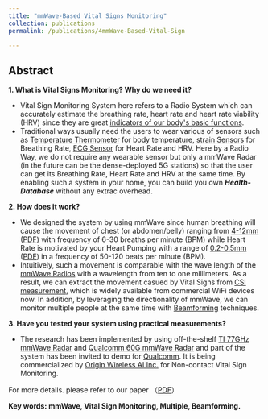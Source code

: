 ```yaml
---
title: "mmWave-Based Vital Signs Monitoring"
collection: publications
permalink: /publications/4mmWave-Based-Vital-Sign

---
```


## Abstract
<b> 1. What is Vital Signs Monitoring? Why do we need it?</b> <br>
  * Vital Sign Monitoring System here refers to a Radio System which can accurately estimate the breathing rate, heart rate and heart rate viability (HRV) since they are great [indicators of our body's basic functions](https://www.hopkinsmedicine.org/health/conditions-and-diseases/vital-signs-body-temperature-pulse-rate-respiration-rate-blood-pressure). <br>
  * Traditional ways usually need the users to wear various of sensors such as [Temperature Thermometer](https://en.wikipedia.org/wiki/Medical_thermometer) for body temperature, [strain Sensors](https://www.nature.com/articles/s41746-019-0083-3) for Breathing Rate, [ECG Sensor](https://en.wikipedia.org/wiki/Electrocardiography) for Heart Rate and HRV. Here by a Radio Way, we do not require any wearable sensor but only a mmWave Radar (in the future can be the dense-deployed 5G stations) so that the user can get its Breathing Rate, Heart Rate and HRV at the same time. By enabling such a system in your home, you can build you own ***Health-Database*** without any extrac overhead.

<b> 2. How does it work?  </b> <br>
  * We designed the system by using mmWave since human breathing will cause the movement of chest (or abdomen/belly) ranging from [4-12mm](https://www.ncbi.nlm.nih.gov/pmc/articles/PMC4035586/) ([PDF](https://xiaolu1263.github.io/files/2014-ChestMovment.pdf)) with frequency of 6-30 breaths per minute (BPM) while Heart Rate is motivated by your Heart Pumping with a range of [0.2-0.5mm](https://www.ncbi.nlm.nih.gov/pmc/articles/PMC4035586/) ([PDF](https://xiaolu1263.github.io/files/2014-ChestMovment.pdf)) in a frequency of 50-120 beats per minute (BPM). <br>
  *  Intuitively, such a movement is comparable with the wave length of the [mmWave Radios](https://en.wikipedia.org/wiki/Extremely_high_frequency) with a wavelength from ten to one millimeters. As a result, we can extract the movement casued by Vital Signs from [CSI measurement](https://xiaolu1263.github.io/publications/2Wireless-Vital-Sign), which is widely available from commercial WiFi devices now. In addition, by leveraging the directionality of mmWave, we can monitor multiple people at the same time with [Beamforming](https://en.wikipedia.org/wiki/Beamforming) techniques.

<b> 3. Have you tested your system using practical measurements? </b>
  *  The research has been implemented by using off-the-shelf [TI 77GHz mmWave Radar](https://www.ti.com/tool/IWR1843BOOST) and [Qualcomm 60G mmWave Radar](https://www.qualcomm.com/products/qca9500) and part of the system has been invited to demo for [Qualcomm](https://www.qualcomm.com/). It is being commercialized by [Origin Wireless AI Inc.](https://www.originwirelessai.com/) for Non-contact Vital Sign Monitoring.<br>

For more details. please refer to our paper （[PDF](https://xiaolu1263.github.io/files/ViMo.pdf)）

<b> Key words: mmWave, Vital Sign Monitoring, Multiple, Beamforming.</b>

